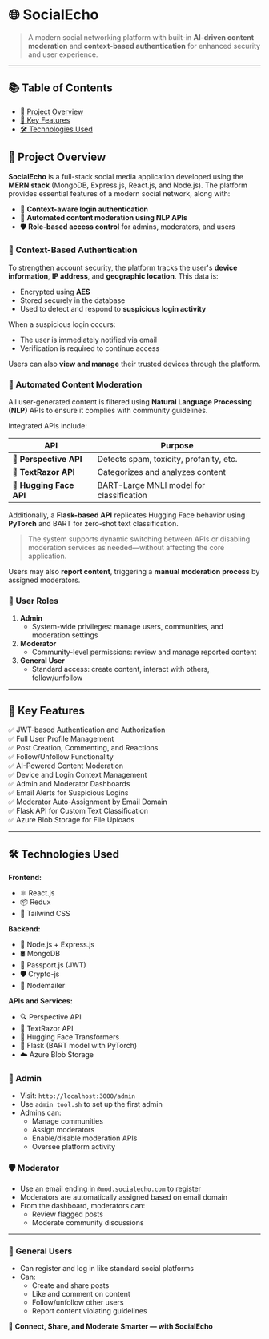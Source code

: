 # 🌐 SocialEcho

> A modern social networking platform with built-in **AI-driven content moderation** and **context-based authentication** for enhanced security and user experience.

---

## 📚 Table of Contents

- [📌 Project Overview](#-project-overview)
- [🚀 Key Features](#-key-features)
- [🛠️ Technologies Used](#-technologies-used)

## 📌 Project Overview

**SocialEcho** is a full-stack social media application developed using the **MERN stack** (MongoDB, Express.js, React.js, and Node.js). The platform provides essential features of a modern social network, along with:

- 🔐 **Context-aware login authentication**
- 🧠 **Automated content moderation using NLP APIs**
- 🛡️ **Role-based access control** for admins, moderators, and users

### 🔐 Context-Based Authentication

To strengthen account security, the platform tracks the user's **device information**, **IP address**, and **geographic location**. This data is:

- Encrypted using **AES**
- Stored securely in the database
- Used to detect and respond to **suspicious login activity**

When a suspicious login occurs:
- The user is immediately notified via email
- Verification is required to continue access

Users can also **view and manage** their trusted devices through the platform.

### 🧠 Automated Content Moderation

All user-generated content is filtered using **Natural Language Processing (NLP)** APIs to ensure it complies with community guidelines.

Integrated APIs include:

| API                        | Purpose                               |
|----------------------------|----------------------------------------|
| 🧠 **Perspective API**     | Detects spam, toxicity, profanity, etc. |
| 🧠 **TextRazor API**       | Categorizes and analyzes content       |
| 🧠 **Hugging Face API**    | BART-Large MNLI model for classification |

Additionally, a **Flask-based API** replicates Hugging Face behavior using **PyTorch** and BART for zero-shot text classification.

> The system supports dynamic switching between APIs or disabling moderation services as needed—without affecting the core application.

Users may also **report content**, triggering a **manual moderation process** by assigned moderators.

### 👥 User Roles

1. **Admin**  
   - System-wide privileges: manage users, communities, and moderation settings
2. **Moderator**  
   - Community-level permissions: review and manage reported content
3. **General User**  
   - Standard access: create content, interact with others, follow/unfollow

---

## 🚀 Key Features

✅ JWT-based Authentication and Authorization  
✅ Full User Profile Management  
✅ Post Creation, Commenting, and Reactions  
✅ Follow/Unfollow Functionality  
✅ AI-Powered Content Moderation  
✅ Device and Login Context Management  
✅ Admin and Moderator Dashboards  
✅ Email Alerts for Suspicious Logins  
✅ Moderator Auto-Assignment by Email Domain  
✅ Flask API for Custom Text Classification  
✅ Azure Blob Storage for File Uploads

---

## 🛠️ Technologies Used

**Frontend:**
- ⚛️ React.js
- 📦 Redux
- 🎨 Tailwind CSS

**Backend:**
- 🧩 Node.js + Express.js
- 🛢️ MongoDB
- 🔐 Passport.js (JWT)
- 🛡️ Crypto-js
- 📧 Nodemailer

**APIs and Services:**
- 🔍 Perspective API
- 🧠 TextRazor API
- 🤖 Hugging Face Transformers
- 🐍 Flask (BART model with PyTorch)
- ☁️ Azure Blob Storage


### 👑 Admin

- Visit: `http://localhost:3000/admin`
- Use `admin_tool.sh` to set up the first admin
- Admins can:
  - Manage communities
  - Assign moderators
  - Enable/disable moderation APIs
  - Oversee platform activity

### 🛡️ Moderator

- Use an email ending in `@mod.socialecho.com` to register
- Moderators are automatically assigned based on email domain
- From the dashboard, moderators can:
  - Review flagged posts
  - Moderate community discussions

---

### 🙋 General Users

- Can register and log in like standard social platforms
- Can:
  - Create and share posts
  - Like and comment on content
  - Follow/unfollow other users
  - Report content violating guidelines

🔗 **Connect, Share, and Moderate Smarter — with SocialEcho**
